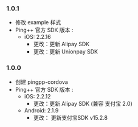 ### 1.0.1
- 修改 example 样式
- Ping++ 官方 SDK 版本 :
    - iOS:  2.2.16
        - 更改：更新 Alipay SDK 
        - 更改：更新 Unionpay SDK 


### 1.0.0
- 创建 pingpp-cordova
- Ping++ 官方 SDK 版本 :
    - iOS:  2.2.12
        - 更改：更新 Alipay SDK (兼容 支付宝 2.0)
    - Android: 2.1.9 
        - 更改： 更新支付宝SDK v15.2.8
